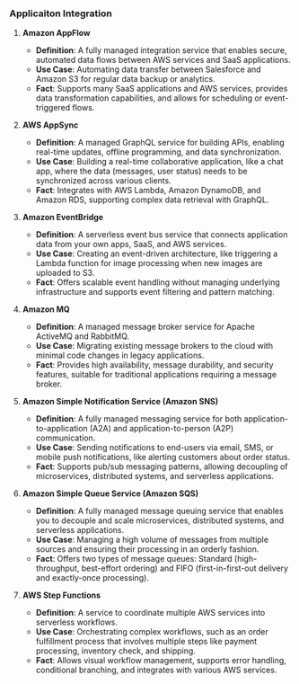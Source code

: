 ### Applicaiton Integration

1. **Amazon AppFlow**
   - **Definition**: A fully managed integration service that enables secure, automated data flows between AWS services and SaaS applications.
   - **Use Case**: Automating data transfer between Salesforce and Amazon S3 for regular data backup or analytics.
   - **Fact**: Supports many SaaS applications and AWS services, provides data transformation capabilities, and allows for scheduling or event-triggered flows.

2. **AWS AppSync**
   - **Definition**: A managed GraphQL service for building APIs, enabling real-time updates, offline programming, and data synchronization.
   - **Use Case**: Building a real-time collaborative application, like a chat app, where the data (messages, user status) needs to be synchronized across various clients.
   - **Fact**: Integrates with AWS Lambda, Amazon DynamoDB, and Amazon RDS, supporting complex data retrieval with GraphQL.

3. **Amazon EventBridge**
   - **Definition**: A serverless event bus service that connects application data from your own apps, SaaS, and AWS services.
   - **Use Case**: Creating an event-driven architecture, like triggering a Lambda function for image processing when new images are uploaded to S3.
   - **Fact**: Offers scalable event handling without managing underlying infrastructure and supports event filtering and pattern matching.

4. **Amazon MQ**
   - **Definition**: A managed message broker service for Apache ActiveMQ and RabbitMQ.
   - **Use Case**: Migrating existing message brokers to the cloud with minimal code changes in legacy applications.
   - **Fact**: Provides high availability, message durability, and security features, suitable for traditional applications requiring a message broker.

5. **Amazon Simple Notification Service (Amazon SNS)**
   - **Definition**: A fully managed messaging service for both application-to-application (A2A) and application-to-person (A2P) communication.
   - **Use Case**: Sending notifications to end-users via email, SMS, or mobile push notifications, like alerting customers about order status.
   - **Fact**: Supports pub/sub messaging patterns, allowing decoupling of microservices, distributed systems, and serverless applications.

6. **Amazon Simple Queue Service (Amazon SQS)**
   - **Definition**: A fully managed message queuing service that enables you to decouple and scale microservices, distributed systems, and serverless applications.
   - **Use Case**: Managing a high volume of messages from multiple sources and ensuring their processing in an orderly fashion.
   - **Fact**: Offers two types of message queues: Standard (high-throughput, best-effort ordering) and FIFO (first-in-first-out delivery and exactly-once processing).

7. **AWS Step Functions**
   - **Definition**: A service to coordinate multiple AWS services into serverless workflows.
   - **Use Case**: Orchestrating complex workflows, such as an order fulfillment process that involves multiple steps like payment processing, inventory check, and shipping.
   - **Fact**: Allows visual workflow management, supports error handling, conditional branching, and integrates with various AWS services.
